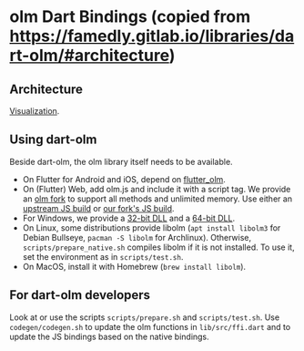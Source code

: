 # olm Dart Bindings (copied from https://famedly.gitlab.io/libraries/dart-olm/#architecture)

## Architecture
[Visualization](https://famedly.gitlab.io/libraries/dart-olm/#architecture).

## Using dart-olm
Beside dart-olm, the olm library itself needs to be available.
- On Flutter for Android and iOS, depend on [flutter_olm](https://pub.dev/packages/flutter_olm).
- On (Flutter) Web, add olm.js and include it with a script tag. We provide an [olm fork](https://gitlab.com/famedly/libraries/olm) to support all methods and unlimited memory. Use either an [upstream JS build](https://packages.matrix.org/npm/olm/) or [our fork's JS build](https://gitlab.com/famedly/libraries/olm/-/jobs/artifacts/master/download?job=build_js).
- For Windows, we provide a [32-bit DLL](https://gitlab.com/famedly/libraries/olm/-/jobs/artifacts/master/file/libolm.dll?job=build_win32) and a [64-bit DLL](https://gitlab.com/famedly/libraries/olm/-/jobs/artifacts/master/file/libolm.dll?job=build_win64).
- On Linux, some distributions provide libolm (`apt install libolm3` for Debian Bullseye, `pacman -S libolm` for Archlinux). Otherwise, `scripts/prepare_native.sh` compiles libolm if it is not installed. To use it, set the environment as in `scripts/test.sh`.
- On MacOS, install it with Homebrew (`brew install libolm`).

## For dart-olm developers
Look at or use the scripts `scripts/prepare.sh` and `scripts/test.sh`.
Use `codegen/codegen.sh` to update the olm functions in `lib/src/ffi.dart` and to update the JS bindings based on the native bindings.
